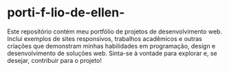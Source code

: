 # porti-f-lio-de-ellen-
Este repositório contém meu portfólio de projetos de desenvolvimento web. Inclui exemplos de sites responsivos, trabalhos acadêmicos e outras criações que demonstram minhas habilidades em programação, design e desenvolvimento de soluções web. Sinta-se à vontade para explorar e, se desejar, contribuir para o projeto!
